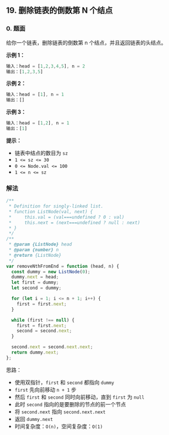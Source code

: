 ## 19. 删除链表的倒数第 N 个结点

### 0. 题面

给你一个链表，删除链表的倒数第 n 个结点，并且返回链表的头结点。

**示例 1：**

```javascript
输入：head = [1,2,3,4,5], n = 2
输出：[1,2,3,5]
```

**示例 2：**

```javascript
输入：head = [1], n = 1
输出：[]
```

**示例 3：**

```javascript
输入：head = [1,2], n = 1
输出：[1]
```

**提示：**

- 链表中结点的数目为 `sz`
- `1 <= sz <= 30`
- `0 <= Node.val <= 100`
- `1 <= n <= sz`

### 解法

```javascript
/**
 * Definition for singly-linked list.
 * function ListNode(val, next) {
 *     this.val = (val===undefined ? 0 : val)
 *     this.next = (next===undefined ? null : next)
 * }
 */
/**
 * @param {ListNode} head
 * @param {number} n
 * @return {ListNode}
 */
var removeNthFromEnd = function (head, n) {
  const dummy = new ListNode(0);
  dummy.next = head;
  let first = dummy;
  let second = dummy;

  for (let i = 1; i <= n + 1; i++) {
    first = first.next;
  }

  while (first !== null) {
    first = first.next;
    second = second.next;
  }

  second.next = second.next.next;
  return dummy.next;
};
```

思路：

- 使用双指针，`first` 和 `second` 都指向 `dummy`
- `first` 先向前移动 `n + 1` 步
- 然后 `first` 和 `second` 同时向前移动，直到 `first` 为 `null`
- 此时 `second` 指向的是要删除的节点的前一个节点
- 将 `second.next` 指向 `second.next.next`
- 返回 `dummy.next`
- 时间复杂度：`O(n)`，空间复杂度：`O(1)`
